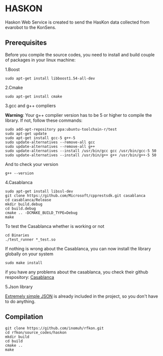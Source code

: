 # HASKON

Haskon Web Service is created to send the HasKon data collected from evarobot to the KonSens.

## Prerequisites

Before you compile the source codes, you need to install and build couple of packages in your linux machine:

1.Boost

```
sudo apt-get install libboost1.54-all-dev
```

2.Cmake

```
sudo apt-get install cmake
```
3.gcc and g++ compliers

**Warning**: Your g++ complier version has to be 5 or higher to compile the library. If not, follow these commands:

```
sudo add-apt-repository ppa:ubuntu-toolchain-r/test
sudo apt-get update
sudo apt-get install gcc-5 g++-5
sudo update-alternatives --remove-all gcc
sudo update-alternatives --remove-all g++
sudo update-alternatives --install /usr/bin/gcc gcc /usr/bin/gcc-5 50
sudo update-alternatives --install /usr/bin/g++ g++ /usr/bin/g++-5 50
```

And to check your version
```
g++ --version
```

4.Casablanca

```
sudo apt-get install libssl-dev
git clone https://github.com/Microsoft/cpprestsdk.git casablanca
cd casablanca/Release
mkdir build.debug
cd build.debug
cmake .. -DCMAKE_BUILD_TYPE=Debug
make
```

To test the Casablanca whether is working or not

```
cd Binaries
./test_runner *_test.so
```

If nothing is wrong about the Casablanca, you can now install the library globally on your system 
```
sudo make install
```

if you have any problems about the casablanca, you check their github respository:
[Casablanca](https://github.com/Microsoft/cpprestsdk)

5.Json library

[Extremely simple JSON](http://www.codeproject.com/Articles/856277/ESJ-Extremely-Simple-JSON-for-Cplusplus) is already included in the project, so you don't have to do anything.


## Compilation

```
git clone https://github.com/inomuh/rfkon.git
cd rfkon/source_codes/haskon
mkdir build
cd build
cmake ..
make
```



